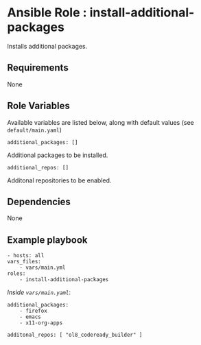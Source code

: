 # Ansible Role : install-additional-packages

Installs additional packages.

## Requirements

None

## Role Variables

Available variables are listed below, along with default values (see `default/main.yaml`)


    additional_packages: []

Additional packages to be installed.

    additional_repos: []

Additonal repositories to be enabled.


## Dependencies

None

## Example playbook

    - hosts: all
    vars_files:
        - vars/main.yml
    roles:
        - install-additional-packages

*Inside `vars/main.yaml`*:

    additional_packages: 
        - firefox
        - emacs
        - x11-org-apps

    additonal_repos: [ "ol8_codeready_builder" ]
